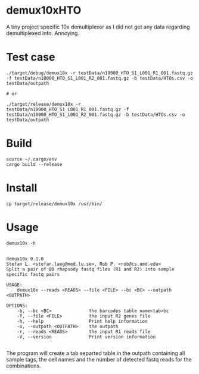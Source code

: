 # demux10xHTO

A tiny project specific 10x demultiplexer as I did not get any data regarding demultiplexed info. Annoying.


# Test case

```
./target/debug/demux10x -r testData/n10000_HTO_S1_L001_R1_001.fastq.gz -f testData/n10000_HTO_S1_L001_R2_001.fastq.gz -b testData/HTOs.csv -o testData/outpath

# or 

./target/release/demux10x -r testData/n10000_HTO_S1_L001_R1_001.fastq.gz -f testData/n10000_HTO_S1_L001_R2_001.fastq.gz -b testData/HTOs.csv -o testData/outpath

```

# Build

```
source ~/.cargo/env
cargo build --release
```

# Install

```
cp target/release/demux10x /usr/bin/
```

# Usage

```
demux10x -h


demux10x 0.1.0
Stefan L. <stefan.lang@med.lu.se>, Rob P. <rob@cs.umd.edu>
Split a pair of BD rhapsody fastq files (R1 and R2) into sample specific fastq pairs

USAGE:
    demux10x --reads <READS> --file <FILE> --bc <BC> --outpath <OUTPATH>

OPTIONS:
    -b, --bc <BC>              the barcodes table name<tab>bc
    -f, --file <FILE>          the input R2 genes file
    -h, --help                 Print help information
    -o, --outpath <OUTPATH>    the outpath
    -r, --reads <READS>        the input R1 reads file
    -V, --version              Print version information


```

The program will create a tab separted table in the outpath containing all sample tags, the cell names and the number of detected fastq reads for the combinations.
